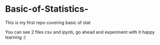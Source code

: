 # Basic-of-Statistics-
This is my first repo covering basic of stat

You can see 2 files csv and ipynb, go ahead and experiment with it happy learning :)
